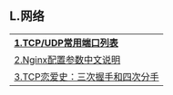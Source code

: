 <h2>L.网络</h2>
<table>
  <tr>
    <td><a href="http://wsgzao.github.io/post/service-names-port-numbers/" target="_blank"><strong>1.TCP/UDP常用端口列表</strong></a></td>
  </tr>
  <tr>
    <td><a href="http://dockone.io/article/1482" target="_blank">2.Nginx配置参数中文说明</a></td>
  </tr>
  <tr>
    <td><a href="http://www.codeceo.com/article/tcp-3-handshack.html" target="_blank">3.TCP恋爱史：三次握手和四次分手</a></td>
  </tr>
</table>
